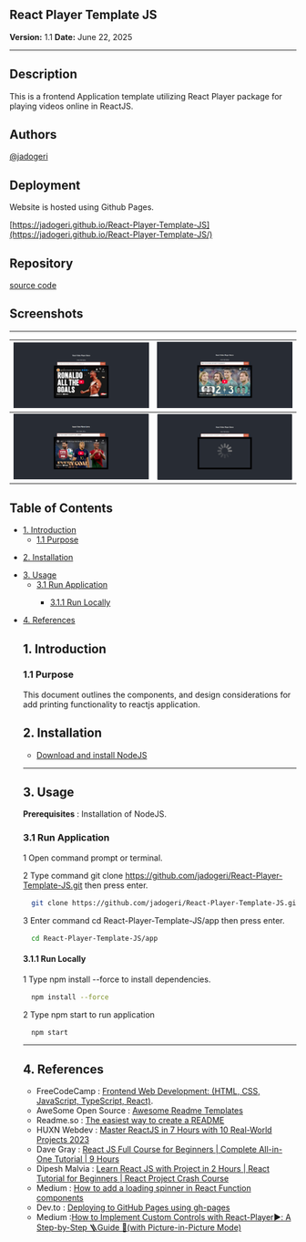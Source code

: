 ## **React Player Template JS**

**Version:** 1.1
**Date:** June 22, 2025

---

## Description

This is a frontend Application template utilizing React Player package for playing videos online in ReactJS.

## Authors

[@jadogeri](https://www.github.com/jadogeri)

## Deployment

Website is hosted using Github Pages.

 [https://jadogeri.github.io/React-Player-Template-JS](https://jadogeri.github.io/React-Player-Template-JS/)

## Repository

[source code ](https://github.com/jadogeri/React-Player-Template-JS.git)

## Screenshots
-------------------------------------------------------------------------------------------------
| ![Screenshot 1](assets/images/screenshot1.png) | ![Screenshot 1](assets/images/screenshot2.png) |
| -------------------------------------------- | -------------------------------------------- |
| ![Screenshot 1](assets/images/screenshot3.png) | ![Screenshot 1](assets/images/screenshot4.png) |

## Table of Contents

<ul>
      <li><a href="#1-introduction">1. Introduction</a>
        <ul>
          <li><a href="#11-purpose">1.1 Purpose</a> </li>
        </ul>
      </li>
    </ul>
     <ul>
      <li><a href="#5-installation">2. Installation</a>
      </li>
    </ul> 
    <ul>
        <li><a href="#6-usage">3. Usage</a>
        <ul>
            <li><a href="#61-run-application">3.1 Run Application</a> </li>
            <ul>
              <li><a href="#611-run-locally">3.1.1 Run Locally</a> </li>
            </ul>
        </ul>
        </li>
    </ul> 
    <ul> 
        <li><a href="#10-references">4. References</a>
        </li>
    <ul>
</ul>


## **1. Introduction** ##

### **1.1 Purpose** ###

This document outlines the components, and design considerations for add printing functionality to reactjs application.

## **2. Installation** ##

* [Download and install NodeJS](https://nodejs.org/en/download)

---

## **3. Usage** ##

**Prerequisites** : Installation of NodeJS.

### **3.1 Run Application** ###

1 Open command prompt or terminal.

2 Type command git clone https://github.com/jadogeri/React-Player-Template-JS.git then press enter.

```bash
  git clone https://github.com/jadogeri/React-Player-Template-JS.git
```

3 Enter command cd React-Player-Template-JS/app then press enter.

```bash
  cd React-Player-Template-JS/app
```

#### **3.1.1 Run Locally** ####

1 Type npm install --force to install dependencies.

```bash
  npm install --force
```

2 Type npm start to run application

```bash
  npm start
```
---

## **4. References** ##

* FreeCodeCamp : [Frontend Web Development: (HTML, CSS, JavaScript, TypeScript, React)](https://www.youtube.com/watch?v=MsnQ5uepIa).
* AweSome Open Source : [Awesome Readme Templates](https://awesomeopensource.com/project/elangosundar/awesome-README-templates)
* Readme.so : [The easiest way to create a README](https://readme.so/)
* HUXN Webdev : [Master ReactJS in 7 Hours with 10 Real-World Projects 2023](https://www.youtube.com/watch?v=XrwsMN2IWnE/)
* Dave Gray : [React JS Full Course for Beginners | Complete All-in-One Tutorial | 9 Hours](https://www.youtube.com/watch?v=RVFAyFWO4go/)
* Dipesh Malvia : [Learn React JS with Project in 2 Hours | React Tutorial for Beginners | React Project Crash Course](https://www.youtube.com/watch?v=0riHps91AzE/)
* Medium : [How to add a loading spinner in React Function components](https://medium.com/@cabhishek712/implementing-a-loader-loading-spinner-in-react-function-components-950eef0f4253)
* Dev.to : [Deploying to GitHub Pages using gh-pages](https://dev.to/scc33/deploying-to-github-pages-using-gh-pages-2d95)
* Medium :[How to Implement Custom Controls with React-Player▶️: A Step-by-Step 🪜Guide 📖(with Picture-in-Picture Mode)](https://oluwadaprof.medium.com/how-to-implement-custom-controls-with-react-player-%EF%B8%8F-a-step-by-step-guide-with-8068e)